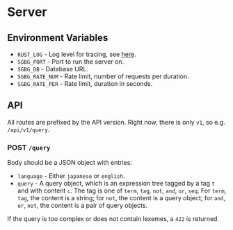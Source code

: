 # Server

## Environment Variables

- `RUST_LOG` - Log level for tracing, see [here](https://docs.rs/tracing-core/latest/tracing_core/metadata/struct.Level.html#implementations).
- `SGBG_PORT` - Port to run the server on.
- `SGBG_DB` - Database URL.
- `SGBG_RATE_NUM` - Rate limit, number of requests per duration.
- `SGBG_RATE_PER` - Rate limit, duration in seconds.

## API

All routes are prefixed by the API version. Right now, there is only `v1`, so e.g. `/api/v1/query`.

### POST `/query`

Body should be a JSON object with entries:

- `language` - Either `japanese` or `english`.
- `query` - A query object, which is an expression tree tagged by a tag `t` and with content `c`. The tag is one of `term`, `tag`, `not`, `and`, `or`, `seq`. For `term`, `tag`, the content is a string; for `not`, the content is a query object; for `and`, `or`, `not`, the content is a pair of query objects.

If the query is too complex or does not contain lexemes, a `422` is returned.

